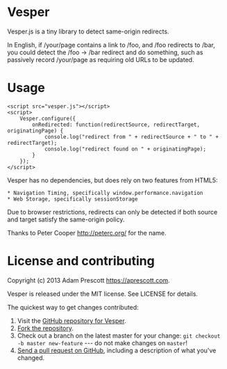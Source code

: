 # Vesper

Vesper.js is a tiny library to detect same-origin redirects.

In English, if /your/page contains a link to /foo, and /foo redirects to /bar,
you could  detect the /foo -> /bar redirect and do something, such as
passively record /your/page as requiring old URLs to be updated.

# Usage

    <script src="vesper.js"></script>
    <script>
        Vesper.configure({
            onRedirected: function(redirectSource, redirectTarget, originatingPage) {
                console.log("redirect from " + redirectSource + " to " + redirectTarget);
                console.log("redirect found on " + originatingPage);
            }
        });
    </script>

Vesper has no dependencies, but does rely on two features from HTML5:

    * Navigation Timing, specifically window.performance.navigation
    * Web Storage, specifically sessionStorage

Due to browser restrictions, redirects can only be detected if both
source and target satisfy the same-origin policy.

Thanks to Peter Cooper <http://peterc.org/> for the name.

# License and contributing

Copyright (c) 2013 Adam Prescott <https://aprescott.com>.

Vesper is released under the MIT license. See LICENSE for details.

The quickest way to get changes contributed:

1. Visit the [GitHub repository for Vesper](https://github.com/aprescott/vesper.js).
2. [Fork the repository](https://help.github.com/articles/fork-a-repo).
3. Check out a branch on the latest master for your change: `git checkout -b master new-feature` --- do not make changes on `master`!
4. [Send a pull request on GitHub](https://help.github.com/articles/fork-a-repo), including a description of what you've changed.
